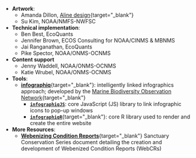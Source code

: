 
- **Artwork**: 
  * Amanda Dillon, [Aline design](https://alinedesignhawaii.com/){target="_blank"}
  * Su Kim, NOAA/NMFS-NWFSC
- **Technical implementation**: 
  * Ben Best, EcoQuants
  * Jennifer Brown, ECOS Consulting for NOAA/CINMS & MBNMS
  * Jai Ranganathan, EcoQuants
  * Pike Spector, NOAA/ONMS-OCNMS
- **Content support**
  * Jenny Waddell, NOAA/ONMS-OCNMS
  * Katie Wrubel, NOAA/ONMS-OCNMS
- **Tools**: 
  * [**infographiq**](https://marinebon.org/infographiq){target="_blank"}: intelligently linked infographics approach; developed by the [Marine Biodiversity Observation Network](https://marinebon.org){target="_blank"}
    * [**`infographiqJS`**](https://marinebon.org/infographiqJS/): core JavaScript (JS) library to link infographic icons to pop-up windows 
    * [**`infographiqR`**](https://marinebon.org/infographiqR/){target="_blank"}: core R library used to render and create the entire website
- **More Resources**:
    * [**Webenizing Condition Reports**](https://sanctuaries.noaa.gov/science/conservation/webenizing-condition-reports.html){target="_blank"} Sanctuary Conservation Series document detailing the creation and development of Webenized Condition Reports (WebCRs)
